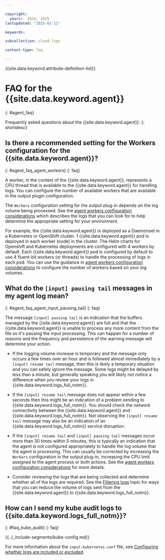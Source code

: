 ```yaml
---

copyright:
  years:  2024, 2025
lastupdated: "2025-02-12"

keywords:

subcollection: cloud-logs

content-type: faq

---
```


{{site.data.keyword.attribute-definition-list}}

# FAQ for the {{site.data.keyword.agent}}
{: #agent_faq}

Frequently asked questions about the {{site.data.keyword.agent}}.
{: shortdesc}

## Is there a recommended setting for the Workers configuration for the {{site.data.keyword.agent}}?
{: #agent_faq_agent_workers}
{: faq}

A worker, in the context of the {{site.data.keyword.agent}}, represents a CPU thread that is available to the {{site.data.keyword.agent}} for handling logs.
You can configure the number of available workers that are available in the output plugin configuration.

The `Workers` configuration setting for the output plug-in depends on the log volume being processed.  See the [agent workers configuration considerations](/docs/cloud-logs?topic=cloud-logs-agent-plugin-parameters#agent-worker-configuration-considerations) which describes the logs that you can look for to help determine the appropriate setting for your environment.

For example, the {{site.data.keyword.agent}} is deployed as a Daemonset in a Kubernetes or OpenShift cluster. 1 {{site.data.keyword.agent}} pod is deployed in each worker (node) in the cluster.  The Helm charts for Openshift and Kubernetes deployments are configured with 4 workers by default. Each {{site.data.keyword.agent}} pod is configured by default to use 4 fluent-bit workers (or threads) to handle the processing of logs in each pod. You can use the guidance in [agent workers configuration considerations](/docs/cloud-logs?topic=cloud-logs-agent-plugin-parameters#agent-worker-configuration-considerations) to configure the number of workers based on your log volumes.



## What do the `[input] pausing tail` messages in my agent log mean?
{: #agent_faq_agent_input_pausing_tail}
{: faq}

The message `[input] pausing tail` is an indication that the buffers managed by the {{site.data.keyword.agent}} are full and that the {{site.data.keyword.agent}} is unable to process any more content from the file so it's pausing the input processing.  This can happen for a number of reasons and the frequency and persistence of the warning message will determine your action.

- If the logging volume increase is temporary and the message only occurs a few times over an hour and is followed almost immediately by a `[input] resume tail` message, then this is likely a temporary situation and you can safely ignore the message.  Some logs might be delayed by less than a minute, but generally speaking you will likely not notice a difference when you review your logs in {{site.data.keyword.logs_full_notm}}.

- If the `[input] resume tail` message does not appear within a few seconds then this might be an indication of a problem sending to {{site.data.keyword.logs_full_notm}}.  You should check the network connectivity between the {{site.data.keyword.agent}} and {{site.data.keyword.logs_full_notm}}.  Not observing the `[input] resume tail` message may also be an indication of an {{site.data.keyword.logs_full_notm}} service disruption.

- If the `[input] resume tail` and `[input] pausing tail` messages occur more than 30 times within 5 minutes, this is typically an indication that the agent is not configured appropriately to handle the log volume that the agent is processing.  This can usually be corrected by increasing the `Workers` configuration in the output plug-in, increasing the CPU limit assigned to the agent process or both actions.  See the [agent workers configuration considerations](/docs/cloud-logs?topic=cloud-logs-agent-plugin-parameters#agent-worker-configuration-considerations) for more details.

- Consider reviewing the logs that are being collected and determine whether all of the logs are required.  See the [Filtering logs](/docs/cloud-logs?topic=cloud-logs-configure-include-exclude) topic for ways that you can reduce the volume of logs sent from the {{site.data.keyword.agent}} to {{site.data.keyword.logs_full_notm}}.

## How can I send my kube audit logs to {{site.data.keyword.logs_full_notm}}?
{: #faq_kube_audit}
{: faq}


{{../_include-segments/kube-config.md}}


For more information about the `input-kubernetes.conf` file, see [Configuring whether logs are included or excluded](/docs/cloud-logs?topic=cloud-logs-configure-include-exclude).
